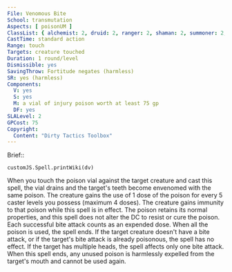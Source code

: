 ```yaml
---
File: Venomous Bite
School: transmutation
Aspects: [ poisonUM ]
ClassList: { alchemist: 2, druid: 2, ranger: 2, shaman: 2, summoner: 2, unchained summoner: 2, witch: 2 }
CastTime: standard action
Range: touch
Targets: creature touched
Duration: 1 round/level
Dismissible: yes
SavingThrow: Fortitude negates (harmless)
SR: yes (harmless)
Components:
  V: yes
  S: yes
  M: a vial of injury poison worth at least 75 gp
  DF: yes
SLALevel: 2
GPCost: 75
Copyright:
  Content: "Dirty Tactics Toolbox"
---
```

Brief:: 

```dataviewjs
customJS.Spell.printWiki(dv)
```

When you touch the poison vial against the target creature and cast this spell, the vial drains and the target's teeth become envenomed with the same poison. The creature gains the use of 1 dose of the poison for every 5 caster levels you possess (maximum 4 doses). The creature gains immunity to that poison while this spell is in effect. The poison retains its normal properties, and this spell does not alter the DC to resist or cure the poison.  Each successful bite attack counts as an expended dose. When all the poison is used, the spell ends. If the target creature doesn't have a bite attack, or if the target's bite attack is already poisonous, the spell has no effect. If the target has multiple heads, the spell affects only one bite attack.  When this spell ends, any unused poison is harmlessly expelled from the target's mouth and cannot be used again.
